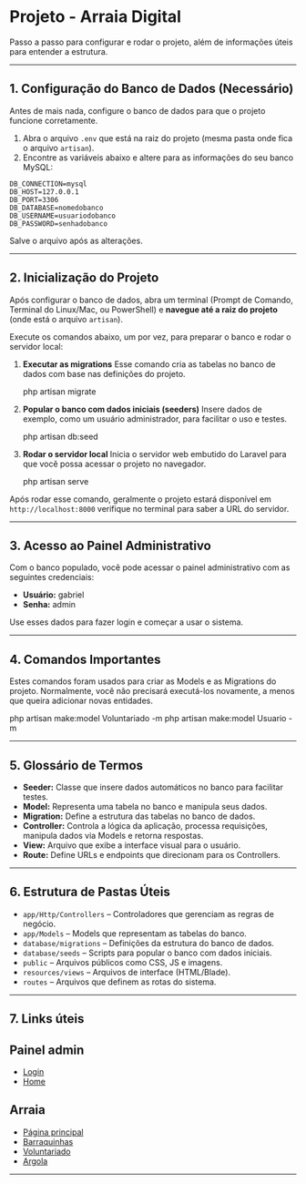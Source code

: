 
# Projeto - Arraia Digital

Passo a passo para configurar e rodar o projeto, além de informações úteis para entender a estrutura.

---

## 1. Configuração do Banco de Dados (Necessário)

Antes de mais nada, configure o banco de dados para que o projeto funcione corretamente.

1. Abra o arquivo `.env` que está na raiz do projeto (mesma pasta onde fica o arquivo `artisan`).
2. Encontre as variáveis abaixo e altere para as informações do seu banco MySQL:

```env
DB_CONNECTION=mysql
DB_HOST=127.0.0.1
DB_PORT=3306
DB_DATABASE=nomedobanco
DB_USERNAME=usuariodobanco
DB_PASSWORD=senhadobanco
```

Salve o arquivo após as alterações.

---

## 2. Inicialização do Projeto

Após configurar o banco de dados, abra um terminal (Prompt de Comando, Terminal do Linux/Mac, ou PowerShell) e **navegue até a raiz do projeto** (onde está o arquivo `artisan`).

Execute os comandos abaixo, um por vez, para preparar o banco e rodar o servidor local:

1. **Executar as migrations**
   Esse comando cria as tabelas no banco de dados com base nas definições do projeto.

   php artisan migrate

2. **Popular o banco com dados iniciais (seeders)**
   Insere dados de exemplo, como um usuário administrador, para facilitar o uso e testes.

   php artisan db:seed

3. **Rodar o servidor local**
   Inicia o servidor web embutido do Laravel para que você possa acessar o projeto no navegador.

   php artisan serve

Após rodar esse comando, geralmente o projeto estará disponível em `http://localhost:8000` verifique no terminal para saber a URL do servidor.

---

## 3. Acesso ao Painel Administrativo

Com o banco populado, você pode acessar o painel administrativo com as seguintes credenciais:

- **Usuário:** gabriel
- **Senha:** admin

Use esses dados para fazer login e começar a usar o sistema.

---

## 4. Comandos Importantes

Estes comandos foram usados para criar as Models e as Migrations do projeto. Normalmente, você não precisará executá-los novamente, a menos que queira adicionar novas entidades.

php artisan make:model Voluntariado -m
php artisan make:model Usuario -m

---

## 5. Glossário de Termos

- **Seeder:** Classe que insere dados automáticos no banco para facilitar testes.
- **Model:** Representa uma tabela no banco e manipula seus dados.
- **Migration:** Define a estrutura das tabelas no banco de dados.
- **Controller:** Controla a lógica da aplicação, processa requisições, manipula dados via Models e retorna respostas.
- **View:** Arquivo que exibe a interface visual para o usuário.
- **Route:** Define URLs e endpoints que direcionam para os Controllers.

---

## 6. Estrutura de Pastas Úteis

- `app/Http/Controllers` – Controladores que gerenciam as regras de negócio.
- `app/Models` – Models que representam as tabelas do banco.
- `database/migrations` – Definições da estrutura do banco de dados.
- `database/seeds` – Scripts para popular o banco com dados iniciais.
- `public` – Arquivos públicos como CSS, JS e imagens.
- `resources/views` – Arquivos de interface (HTML/Blade).
- `routes` – Arquivos que definem as rotas do sistema.

---

## 7. Links úteis

## Painel admin
- [Login](http://127.0.0.1:8000/admin/login)
- [Home](http://127.0.0.1:8000/admin/home)

## Arraia
- [Página principal](http://127.0.0.1:8000/)
- [Barraquinhas](http://127.0.0.1:8000/barraquinhas)
- [Voluntariado](http://127.0.0.1:8000/voluntariado)
- [Argola](http://127.0.0.1:8000/argola)

---
